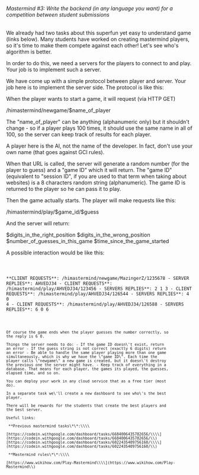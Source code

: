 ###### Mastermind \#3: Write the backend (in any language you want) for a competition between student submissions

We already had two tasks about this superfun yet easy to understand game
(links below). Many students have worked on creating mastermind players,
so it\'s time to make them compete against each other! Let\'s see who\'s
algorithm is better.

In order to do this, we need a servers for the players to connect to and
play. Your job is to implement such a server.

We have come up with a simple protocol between player and server. Your
job here is to implement the server side. The protocol is like this:

When the player wants to start a game, it will request (via HTTP GET)

/himastermind/newgame/\$name\_of\_player

The \"name\_of\_player\" can be anything (alphanumeric only) but it
shouldn\'t change - so if a player plays 100 times, it should use the
same name in all of 100, so the server can keep track of results for
each player.

A player here is the AI, not the name of the developer. In fact, don\'t
use your own name (that goes against GCI rules).

When that URL is called, the server will generate a random number (for
the player to guess) and a \"game ID\" which it will return. The \"game
ID\" (equivalent to \"session ID\", if you are used to that term when
taking about websites) is a 8 characters random string (alphanumeric).
The game ID is returned to the player so he can pass it to play.

Then the game actually starts. The player will make requests like this:

/himastermind/play/\$game\_id/\$guess

And the server will return:

\$digits\_in\_the\_right\_position \$digits\_in\_the\_wrong\_position
\$number\_of\_guesses\_in\_this\_game \$time\_since\_the\_game\_started

A possible interaction would be like this:

<code>

 **CLIENT REQUESTS\*\*: /himastermind/newgame/MazingerZ/1235678
    -   SERVER REPLIES\*\*: AHVEDJ34
    -   CLIENT REQUESTS\*\*: /himastermind/play/AHVEDJ34/123456
    -   SERVERS REPLIES\*\*: 2 1 3
    -   CLIENT REQUESTS\*\*: /himastermind/play/AHVEDJ34/126544
    -   SERVERS REPLIES\*\*: 4 0 4
    -   CLIENT REQUESTS\*\*: /himastermind/play/AHVEDJ34/126588
    -   SERVERS REPLIES\*\*: 6 0 6

~~~

Of course the game ends when the player guesses the number correctly, so
the reply is 6 0.

Things the server needs to do: - If the game ID doesn\'t exist, return
an error - If the guess string is not correct (exactly 6 digits) return
an error - Be able to handle the same player playing more than one game
simultaneously, which is why we have the \"game ID\". Each time the
player calls \"newgame\" a new game is created, but it doesn\'t destroy
the previous one the server might have. - Keep track of everything in a
database. That means for each player, the games its played, the guesses,
elapsed time, and so on.

You can deploy your work in any cloud service that as a free tier (most
do).

In a separate task we\'ll create a new dashboard to see who\'s the best
player.

There will be rewards for the students that create the best players and
the best server.

Useful links:

 **Previous mastermind tasks\*\*:\\\\

[https://codein.withgoogle.com/dashboard/tasks/6684006435782656/\\\\](https://codein.withgoogle.com/dashboard/tasks/6684006435782656/\\)
[https://codein.withgoogle.com/dashboard/tasks/6022435409756160/\\\\](https://codein.withgoogle.com/dashboard/tasks/6022435409756160/\\)

 **Mastermind rules\*\*:\\\\

[https://www.wikihow.com/Play-Mastermind\\\\](https://www.wikihow.com/Play-Mastermind\\)
